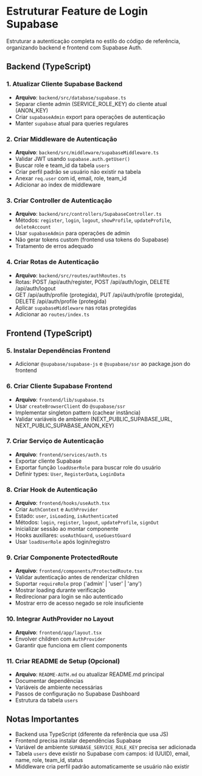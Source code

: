 <!-- eea75a67-1ddc-4f1d-a165-6e619d6b29e8 e87561c0-740c-48a5-b38b-cd4110c0cc81 -->
# Estruturar Feature de Login Supabase

Estruturar a autenticação completa no estilo do código de referência, organizando backend e frontend com Supabase Auth.

## Backend (TypeScript)

### 1. Atualizar Cliente Supabase Backend

- **Arquivo**: `backend/src/database/supabase.ts`
- Separar cliente admin (SERVICE_ROLE_KEY) do cliente atual (ANON_KEY)
- Criar `supabaseAdmin` export para operações de autenticação
- Manter `supabase` atual para queries regulares

### 2. Criar Middleware de Autenticação

- **Arquivo**: `backend/src/middleware/supabaseMiddleware.ts`
- Validar JWT usando `supabase.auth.getUser()`
- Buscar role e team_id da tabela `users`
- Criar perfil padrão se usuário não existir na tabela
- Anexar `req.user` com id, email, role, team_id
- Adicionar ao index de middleware

### 3. Criar Controller de Autenticação

- **Arquivo**: `backend/src/controllers/SupabaseController.ts`
- Métodos: `register`, `login`, `logout`, `showProfile`, `updateProfile`, `deleteAccount`
- Usar `supabaseAdmin` para operações de admin
- Não gerar tokens custom (frontend usa tokens do Supabase)
- Tratamento de erros adequado

### 4. Criar Rotas de Autenticação

- **Arquivo**: `backend/src/routes/authRoutes.ts`
- Rotas: POST /api/auth/register, POST /api/auth/login, DELETE /api/auth/logout
- GET /api/auth/profile (protegida), PUT /api/auth/profile (protegida), DELETE /api/auth/profile (protegida)
- Aplicar `supabaseMiddleware` nas rotas protegidas
- Adicionar ao `routes/index.ts`

## Frontend (TypeScript)

### 5. Instalar Dependências Frontend

- Adicionar `@supabase/supabase-js` e `@supabase/ssr` ao package.json do frontend

### 6. Criar Cliente Supabase Frontend

- **Arquivo**: `frontend/lib/supabase.ts`
- Usar `createBrowserClient` do `@supabase/ssr`
- Implementar singleton pattern (cachear instância)
- Validar variáveis de ambiente (NEXT_PUBLIC_SUPABASE_URL, NEXT_PUBLIC_SUPABASE_ANON_KEY)

### 7. Criar Serviço de Autenticação

- **Arquivo**: `frontend/services/auth.ts`
- Exportar cliente Supabase
- Exportar função `loadUserRole` para buscar role do usuário
- Definir types: `User`, `RegisterData`, `LoginData`

### 8. Criar Hook de Autenticação

- **Arquivo**: `frontend/hooks/useAuth.tsx`
- Criar `AuthContext` e `AuthProvider`
- Estado: `user`, `isLoading`, `isAuthenticated`
- Métodos: `login`, `register`, `logout`, `updateProfile`, `signOut`
- Inicializar sessão ao montar componente
- Hooks auxiliares: `useAuthGuard`, `useGuestGuard`
- Usar `loadUserRole` após login/registro

### 9. Criar Componente ProtectedRoute

- **Arquivo**: `frontend/components/ProtectedRoute.tsx`
- Validar autenticação antes de renderizar children
- Suportar `requireRole` prop ('admin' | 'user' | 'any')
- Mostrar loading durante verificação
- Redirecionar para login se não autenticado
- Mostrar erro de acesso negado se role insuficiente

### 10. Integrar AuthProvider no Layout

- **Arquivo**: `frontend/app/layout.tsx`
- Envolver children com `AuthProvider`
- Garantir que funciona em client components

### 11. Criar README de Setup (Opcional)

- **Arquivo**: `README-AUTH.md` ou atualizar README.md principal
- Documentar dependências
- Variáveis de ambiente necessárias
- Passos de configuração no Supabase Dashboard
- Estrutura da tabela `users`

## Notas Importantes

- Backend usa TypeScript (diferente da referência que usa JS)
- Frontend precisa instalar dependências Supabase
- Variável de ambiente `SUPABASE_SERVICE_ROLE_KEY` precisa ser adicionada
- Tabela `users` deve existir no Supabase com campos: id (UUID), email, name, role, team_id, status
- Middleware cria perfil padrão automaticamente se usuário não existir